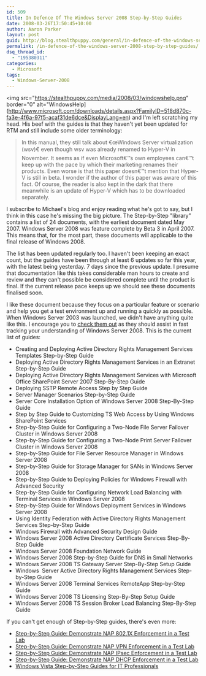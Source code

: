 ```yaml
---
id: 509
title: In Defence Of The Windows Server 2008 Step-by-Step Guides
date: 2008-03-26T17:50:45+10:00
author: Aaron Parker
layout: post
guid: http://blog.stealthpuppy.com/general/in-defence-of-the-windows-server-2008-step-by-step-guides
permalink: /in-defence-of-the-windows-server-2008-step-by-step-guides/
dsq_thread_id:
  - "195380311"
categories:
  - Microsoft
tags:
  - Windows-Server-2008
---
```

<img src="https://stealthpuppy.com/media/2008/03/windowshelp.png" border="0" alt="WindowsHelp](http://www.microsoft.com/downloads/details.aspx?FamilyID=518d870c-fa3e-4f6a-97f5-acaf31de6dce&DisplayLang=en) and I'm left scratching my head. His beef with the guides is that they haven't yet been updated for RTM and still include some older terminology:

> In this manual, they still talk about €œWindows Server virtualization (wsv)€ even though wsv was already renamed to Hyper-V in November. It seems as if even Microsoft€™s own employees can€™t keep up with the pace by which their marketing renames their products. Even worse is that this paper doesn€™t mention that Hyper-V is still in beta. I wonder if the author of this paper was aware of this fact. Of course, the reader is also kept in the dark that there meanwhile is an update of Hyper-V which has to be downloaded separately.

I subscribe to Michael's blog and enjoy reading what he's got to say, but I think in this case he's missing the big picture. The Step-by-Step "library" contains a list of 24 documents, with the earliest document dated May 2007. Windows Server 2008 was feature complete by Beta 3 in April 2007. This means that, for the most part, these documents will applicable to the final release of Windows 2008.

The list has been updated regularly too. I haven't been keeping an exact count, but the guides have been through at least 6 updates so far this year, with the latest being yesterday. 7 days since the previous update. I presume that documentation like this takes considerable man hours to create and review and they can't possible be considered complete until the product is final. If the current release pace keeps up we should see these documents finalised soon.

I like these document because they focus on a particular feature or scenario and help you get a test environment up and running a quickly as possible. When Windows Server 2003 was launched, we didn't have anything quite like this. I encourage you to [check them out](http://www.microsoft.com/downloads/details.aspx?FamilyID=518d870c-fa3e-4f6a-97f5-acaf31de6dce&DisplayLang=en) as they should assist in fast tracking your understanding of Windows Server 2008. This is the current list of guides:

  * Creating and Deploying Active Directory Rights Management Services Templates Step-by-Step Guide
  * Deploying Active Directory Rights Management Services in an Extranet Step-by-Step Guide
  * Deploying Active Directory Rights Management Services with Microsoft Office SharePoint Server 2007 Step-By-Step Guide
  * Deploying SSTP Remote Access Step by Step Guide
  * Server Manager Scenarios Step-by-Step Guide
  * Server Core Installation Option of Windows Server 2008 Step-By-Step Guide
  * Step by Step Guide to Customizing TS Web Access by Using Windows SharePoint Services
  * Step-by-Step Guide for Configuring a Two-Node File Server Failover Cluster in Windows Server 2008
  * Step-by-Step Guide for Configuring a Two-Node Print Server Failover Cluster in Windows Server 2008
  * Step-by-Step Guide for File Server Resource Manager in Windows Server 2008
  * Step-by-Step Guide for Storage Manager for SANs in Windows Server 2008
  * Step-by-Step Guide to Deploying Policies for Windows Firewall with Advanced Security
  * Step-by-Step Guide for Configuring Network Load Balancing with Terminal Services in Windows Server 2008
  * Step-by-Step Guide for Windows Deployment Services in Windows Server 2008
  * Using Identity Federation with Active Directory Rights Management Services Step-by-Step Guide
  * Windows Firewall with Advanced Security Design Guide
  * Windows Server 2008 Active Directory Certificate Services Step-By-Step Guide
  * Windows Server 2008 Foundation Network Guide
  * Windows Server 2008 Step-by-Step Guide for DNS in Small Networks
  * Windows Server 2008 TS Gateway Server Step-By-Step Setup Guide
  * Windows  Server Active Directory Rights Management Services Step-by-Step Guide
  * Windows Server 2008 Terminal Services RemoteApp Step-by-Step Guide
  * Windows Server 2008 TS Licensing Step-By-Step Setup Guide
  * Windows Server 2008 TS Session Broker Load Balancing Step-By-Step Guide

If you can't get enough of Step-by-Step guides, there's even more:

  * [Step-by-Step Guide: Demonstrate NAP 802.1X Enforcement in a Test Lab](http://www.microsoft.com/downloads/details.aspx?FamilyID=8a0925ee-ee06-4dfb-bba2-07605eff0608&DisplayLang=en)
  * [Step-by-Step Guide: Demonstrate NAP VPN Enforcement in a Test Lab](http://www.microsoft.com/downloads/details.aspx?FamilyID=729bba00-55ad-4199-b441-378cc3d900a7&DisplayLang=en)
  * [Step-by-Step Guide: Demonstrate NAP IPsec Enforcement in a Test Lab](http://www.microsoft.com/downloads/details.aspx?FamilyID=298ff956-1e6c-4d97-a3ed-7e7ffc4bed32&DisplayLang=en)
  * [Step-by-Step Guide: Demonstrate NAP DHCP Enforcement in a Test Lab](http://www.microsoft.com/downloads/details.aspx?FamilyID=ac38e5bb-18ce-40cb-8e59-188f7a198897&DisplayLang=en)
  * [Windows Vista Step-by-Step Guides for IT Professionals](http://www.microsoft.com/downloads/details.aspx?FamilyID=311f4be8-9983-4ab0-9685-f1bfec1e7d62&DisplayLang=en)